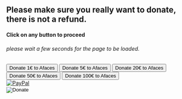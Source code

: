 

## Please make sure you really want to donate, there is not a refund.
#### Click on any button to proceed
###### please wait a few seconds for the page to be loaded.

<script src="https://js.stripe.com/v3/"></script>
<script type="text/javascript">
function redirectToCheckoutOne() {
    var stripe = Stripe('pk_live_51LP7WYGzzgXMTNqrg7ECBiuknWQo4TLUoyYX6NERMhNsr0DmdY7O7znm3vxOSNNvCCil4AfsbSNJPWjQppX7YgF700jrHHNVWZ');
    
    document.getElementById("checkout").addEventListener("click", function() {
        stripe.redirectToCheckout({
                lineItems: [{
                    price: 'price_1LPblJGzzgXMTNqr1aO4jCXi', // Replace with the ID of your price
                    quantity: 1,
                }, ],
                mode: 'payment',
                successUrl: 'https://afaces.tk/success',
                cancelUrl: 'https://afaces.tk/cancel',
            })
            .then(function(result) {
            });
        })
}
</script>
<input type="button" id="checkout" onclick = "redirectToCheckoutOne()" value="Donate 1€ to Afaces">

<script src="https://js.stripe.com/v3/"></script>
<script type="text/javascript">
function redirectToCheckoutFive() {
    var stripe = Stripe('pk_live_51LP7WYGzzgXMTNqrg7ECBiuknWQo4TLUoyYX6NERMhNsr0DmdY7O7znm3vxOSNNvCCil4AfsbSNJPWjQppX7YgF700jrHHNVWZ');
    
    document.getElementById("checkout").addEventListener("click", function() {
        stripe.redirectToCheckout({
                lineItems: [{
                    price: 'price_1LPblJGzzgXMTNqrWBEQtXoJ', // Replace with the ID of your price
                    quantity: 1,
                }, ],
                mode: 'payment',
                successUrl: 'https://afaces.tk/success',
                cancelUrl: 'https://afaces.tk/cancel',
            })
            .then(function(result) {
            });
        })
}
</script>
<input type="button" id="checkout" onclick = "redirectToCheckoutFive()" value="Donate 5€ to Afaces">

<script src="https://js.stripe.com/v3/"></script>
<script type="text/javascript">
function redirectToCheckoutTwenty() {
    var stripe = Stripe('pk_live_51LP7WYGzzgXMTNqrg7ECBiuknWQo4TLUoyYX6NERMhNsr0DmdY7O7znm3vxOSNNvCCil4AfsbSNJPWjQppX7YgF700jrHHNVWZ');
    
    document.getElementById("checkout").addEventListener("click", function() {
        stripe.redirectToCheckout({
                lineItems: [{
                    price: 'price_1LPblJGzzgXMTNqrLPdpAb1q', // Replace with the ID of your price
                    quantity: 1,
                }, ],
                mode: 'payment',
                successUrl: 'https://afaces.tk/success',
                cancelUrl: 'https://afaces.tk/cancel',
            })
            .then(function(result) {
            });
        })
}
</script>
<input type="button" id="checkout" onclick = "redirectToCheckoutTwenty()" value="Donate 20€ to Afaces">

<script src="https://js.stripe.com/v3/"></script>
<script type="text/javascript">
function redirectToCheckoutFifty() {
    var stripe = Stripe('pk_live_51LP7WYGzzgXMTNqrg7ECBiuknWQo4TLUoyYX6NERMhNsr0DmdY7O7znm3vxOSNNvCCil4AfsbSNJPWjQppX7YgF700jrHHNVWZ');
    
    document.getElementById("checkout").addEventListener("click", function() {
        stripe.redirectToCheckout({
                lineItems: [{
                    price: 'price_1LPblJGzzgXMTNqrw2kNK7Od', // Replace with the ID of your price
                    quantity: 1,
                }, ],
                mode: 'payment',
                successUrl: 'https://afaces.tk/success',
                cancelUrl: 'https://afaces.tk/cancel',
            })
            .then(function(result) {
            });
        })
}
</script>
<input type="button" id="checkout" onclick = "redirectToCheckoutFifty()" value="Donate 50€ to Afaces">

<script src="https://js.stripe.com/v3/"></script>
<script type="text/javascript">
function redirectToCheckoutOneHundred() {
    var stripe = Stripe('pk_live_51LP7WYGzzgXMTNqrg7ECBiuknWQo4TLUoyYX6NERMhNsr0DmdY7O7znm3vxOSNNvCCil4AfsbSNJPWjQppX7YgF700jrHHNVWZ');
    
    document.getElementById("checkout").addEventListener("click", function() {
        stripe.redirectToCheckout({
                lineItems: [{
                    price: 'price_1LPblKGzzgXMTNqruyXcvpTn', // Replace with the ID of your price
                    quantity: 1,
                }, ],
                mode: 'payment',
                successUrl: 'https://afaces.tk/success',
                cancelUrl: 'https://afaces.tk/cancel',
            })
            .then(function(result) {
            });
        })
}
</script>
<input type="button" id="checkout" onclick = "redirectToCheckoutOneHundred()" value="Donate 100€ to Afaces">

<div class="paypalbutton">
    <a href="https://paypal.com/paypalme/axelcurros">
        <img border="0" alt="PayPal" src="https://upload.wikimedia.org/wikipedia/commons/b/b5/PayPal.svg">
    </a>
    <form action="https://www.paypal.com/donate" method="post" target="_top">
 <!-- Identify your business so that you can collect the payments. -->
 <input type="hidden" name="business" value="axelfernandezcurros@gmail.com">
 <!-- Specify details about the contribution -->
 <input type="hidden" name="no_recurring" value="0">
 <input type="hidden" name="item_name" value="Afaces music">
 <input type="hidden" name="item_number" value="Make a donation">
 <input type="hidden" name="currency_code" value="EUR">
 <!-- Display the payment button. -->
 <input type="image" name="submit" src="https://www.paypalobjects.com/en_US/i/btn/btn_donate_LG.gif" alt="Donate">
 <img alt="" width="1" height="1" src="https://www.paypalobjects.com/en_US/i/scr/pixel.gif" >
</form>
</div>